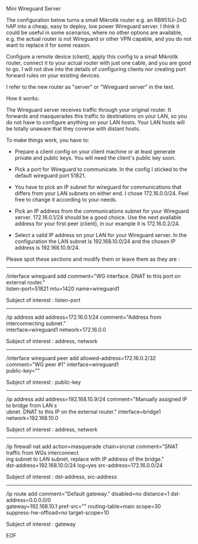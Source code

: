 Mini Wireguard Server

The configuration below turns a small Mikrotik router e.g. an RB951Ui-2nD hAP
into a cheap, easy to deploy, low power Wireguard server. I think it could be
useful in some scenarios, where no other options are available, e.g. the actual
router is not Wireguard or other VPN capable, and you do not want to replace it
for some reason.

Configure a remote device (client), apply this config to a small Mikrotik
router, connect it to your actual router with just one cable, and you are good
to go. I will not dive into the details of configuring clients nor creating
port forward rules on your existing devices.

I refer to the new router as "server" or "Wireguard server" in the text.


How it works:

The Wireguard server receives traffic through your original router.
It forwards and masquerades this traffic to destinations on your LAN,
so you do not have to configure anything on your LAN hosts. Your LAN
hosts will be totally unaware that they coverse with distant hosts.

To make things work, you have to:

- Prepare a client config on your client machine or at least generate
private and public keys. You will need the client's public key soon.

- Pick a port for Wireguard to communicate. In the config I sticked to
the default wireguard port 51821.

- You have to pick an IP subnet for wireguard for communications that
differs from your LAN subnets on either end. I chose 172.16.0.0/24.
Feel free to change it according to your needs.

- Pick an IP address from the communications subnet for your Wireguard server.
172.16.0.1/24 should be a good choice. Use the next available address
for your first peer (client), in our example it is 172.16.0.2/24.

- Select a valid IP address on your LAN for your Wireguard server. In the
configuration the LAN subnet is 192.168.10.0/24 and the chosen IP address
is 192.168.10.9/24.

Please spot these sections and modify them or leave them as they are :

----

/interface wireguard
add comment="WG interface. DNAT to this port on external router." \
    listen-port=51821 mtu=1420 name=wireguard1

Subject of interest : listen-port

---- 

/ip address
add address=172.16.0.1/24 comment="Address from interconnecting subnet." \
    interface=wireguard1 network=172.16.0.0

Subject of interest : address, network

----

/interface wireguard peer
add allowed-address=172.16.0.2/32 comment="WG peer #1" interface=wireguard1 \
   public-key=""

Subject of interest : public-key

----

/ip address
add address=192.168.10.9/24 comment="Manually assigned IP to bridge from LAN s\
    ubnet. DNAT to this IP on the external router." interface=bridge1 \
    network=192.168.10.0

Subject of interest : address, network

----

/ip firewall nat
add action=masquerade chain=srcnat comment="SNAT traffic from WGs interconnect\
    ing subnet to LAN subnet, replace with IP address of the bridge." \
    dst-address=192.168.10.0/24 log=yes src-address=172.16.0.0/24

Subject of interest : dst-address, src-address

----

/ip route
add comment="Default gateway." disabled=no distance=1 dst-address=0.0.0.0/0 \
    gateway=192.168.10.1 pref-src="" routing-table=main scope=30 \
    suppress-hw-offload=no target-scope=10

Subject of interest : gateway

EOF
